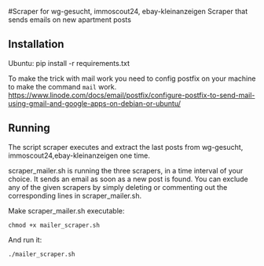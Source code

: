 #Scraper for wg-gesucht, immoscout24, ebay-kleinanzeigen
Scraper that sends emails on new apartment posts

## Installation
Ubuntu:
pip install -r requirements.txt

To make the trick with mail work you need to config postfix on your machine to make the command `mail` work.
https://www.linode.com/docs/email/postfix/configure-postfix-to-send-mail-using-gmail-and-google-apps-on-debian-or-ubuntu/

## Running
The script scraper executes and extract the last posts from wg-gesucht, immoscout24,ebay-kleinanzeigen one time.


scraper_mailer.sh is running the three scrapers, in a time interval of your choice. It sends an email as soon as a new post is found.
You can exclude any of the given scrapers by simply deleting or commenting out the corresponding lines in scraper_mailer.sh.

Make scraper_mailer.sh executable:
```
chmod +x mailer_scraper.sh
```
And run it:
```
./mailer_scraper.sh
```

